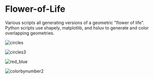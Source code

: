 # Flower-of-Life

Various scripts all generating versions of a geometric "flower of life". Python scripts use shapely, matplotlib, and hsluv to generate and color overlapping geometries. 

![circles](https://github.com/mrsmeta/Flower-of-Life/assets/88294245/f45813ac-801e-44b9-b21b-ad0a9bc7b0a9)

![circles3](https://github.com/mrsmeta/Flower-of-Life/assets/88294245/67c48009-90c9-4091-8300-f01c47407026)

![red_blue](https://github.com/mrsmeta/Flower-of-Life/assets/88294245/ff5bb276-6d49-4a1c-9cd7-df3ae642de73)

![colorbynumber2](https://github.com/mrsmeta/Flower-of-Life/assets/88294245/83059eb5-3941-4658-9b74-4cff64a3a365)
